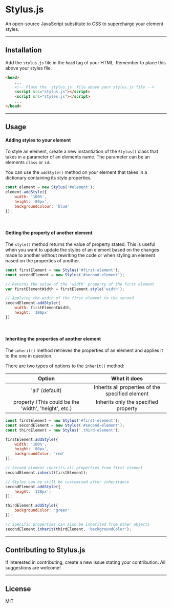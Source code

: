# Stylus.js
An open-source JavaScript substitute to CSS to supercharge your element styles.

---

## Installation
Add the `stylus.js` file in the `head` tag of your HTML. Remember to place this above your styles file.

```html
<head>
    ...
    <!-- Place the 'stylus.js' file above your styles.js file -->
    <script src="stylus.js"></script>
    <script src="styles.js"></script>
    ...
</head>
```

---

## Usage

#### Adding styles to your element
To style an element, create a new instantiation of the `Stylus()` class that takes in a parameter of an elements name. The parameter can be an elements `class` or `id`.

You can use the `addStyle()` method on your element that takes in a dictionary containing its style properties.

```javascript
const element = new Stylus('#element');
element.addStyle({
    width: '100%',
    height: '80px',
    backgroundColour: 'blue'
});
```

<br>

#### Getting the property of another element
The `style()` method returns the value of property stated. This is useful when you want to update the styles of an element based on the changes made to another without rewriting the code or when styling an element based on the properties of another.

```javascript
const firstElement = new Stylus('#first-element');
const secondElement = new Stylus('#second-element');

// Returns the value of the 'width' property of the first element
var firstElementWidth = firstElement.style('width');

// Applying the width of the first element to the second
secondElement.addStyle({
    width: firstElementWidth,
    height: '100px'
})
```

<br>

#### Inheriting the properties of another element
The `inherit()` method retrieves the properties of an element and applies it to the one in question.

There are two types of options to the `inherit()` method:

|                         Option                         |                    What it does                   |
|:------------------------------------------------------:|:-------------------------------------------------:|
|                     'all' (default)                    | Inherits all properties  of the specified element |
| property  (This could be the  'width', 'height', etc.) |       Inherits only the  specified property       |

```javascript
const firstElement = new Stylus('#first-element');
const secondElement = new Stylus('#second-element');
const thirdElement = new Stylus('.third-element');

firstElement.addStyle({
    width: '100%',
    height: '80px',
    backgroundColor: 'red'
});

// Second element inherits all properties from first element
secondElement.inherit(firstElement);

// Styles can be still be customised after inheritance
secondElement.addStyle({
    height: '120px';
});

thirdElement.addStyle({
    backgroundColor: 'green'
});

// Specific properties can also be inherited from other objects
secondElement.inherit(thirdElement, 'backgroundColor');
```

---

## Contributing to Stylus.js
If interested in contributing, create a new Issue stating your contribution. All suggestions are welcome!

---

## License
MIT
